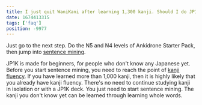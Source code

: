 ```yaml
---
title: I just quit WaniKani after learning 1,300 kanji. Should I do JP1K or just jump into sentence mining?
date: 1674413315
tags: ['faq']
position: -9977
---
```


Just go to the next step.
Do the N5 and N4 levels of Ankidrone Starter Pack,
then jump into [sentence mining](sentence-mining.html).

JP1K is made for beginners, for people who don't know any Japanese yet.
Before you start sentence mining, you need to reach the point of
[kanji fluency](learning-kanji.html#kanji-fluency).
If you have learned more than 1,000 kanji,
then it is highly likely that you already have kanji fluency.
There's no need to continue studying kanji in isolation or with a JP1K deck.
You just need to start sentence mining.
The kanji you don't know yet can be learned through learning whole words.
